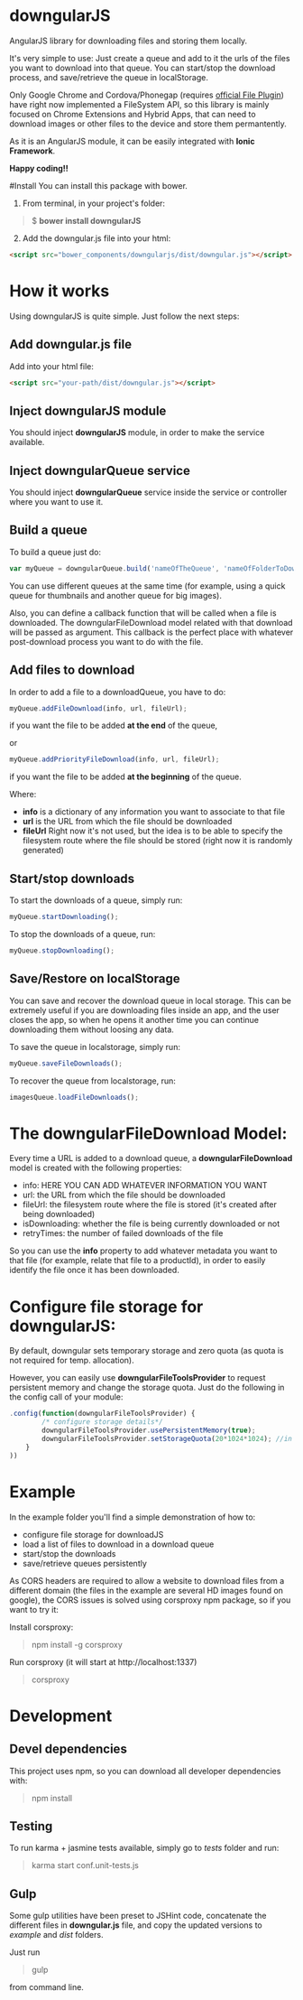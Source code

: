 # downgularJS
AngularJS library for downloading files and storing them locally. 

It's very simple to use: Just create a queue and add to it the urls of the files you want to download into that queue. You can start/stop the download process, and save/retrieve the queue in localStorage.

Only Google Chrome and Cordova/Phonegap (requires [official File Plugin](https://github.com/apache/cordova-plugin-file)) have right now implemented a FileSystem API, so this library is mainly focused on Chrome Extensions and Hybrid Apps, that can need to download images or other files to the device and store them permantently.

As it is an AngularJS module, it can be easily integrated with **Ionic Framework**.


**Happy coding!!**


#Install
You can install this package with bower.

1. From terminal, in your project's folder:
>$ **bower install downgularJS**

2. Add the downgular.js file into your html:

```html
<script src="bower_components/downgularjs/dist/downgular.js"></script>
```



# How it works

Using downgularJS is quite simple. Just follow the next steps:


## Add downgular.js file

Add into your html file:

```html
<script src="your-path/dist/downgular.js"></script>
```


## Inject downgularJS module
You should inject **downgularJS** module, in order to make the service available.


## Inject downgularQueue service
You should inject **downgularQueue** service inside the service or controller where you want to use it.


## Build a queue
To build a queue just do:

```javascript
var myQueue = downgularQueue.build('nameOfTheQueue', 'nameOfFolderToDownloadFiles', callbackOnDownload);
```

You can use different queues at the same time (for example, using a quick queue for thumbnails and another queue for big images).

Also, you can define a callback function that will be called when a file is downloaded. The downgularFileDownload model related with that download will be passed as argument. This callback is the perfect place with whatever post-download process you want to do with the file.


## Add files to download

In order to add a file to a downloadQueue, you have to do:

```javascript
myQueue.addFileDownload(info, url, fileUrl);
```

if you want the file to be added **at the end** of the queue,

or

```javascript
myQueue.addPriorityFileDownload(info, url, fileUrl);
```

if you want the file to be added **at the beginning** of the queue.


Where:

* **info** is a dictionary of any information you want to associate to that file
* **url** is the URL from which the file should be downloaded
* **fileUrl** Right now it's not used, but the idea is to be able to specify the filesystem route where the file should be stored (right now it is randomly generated)


## Start/stop downloads

To start the downloads of a queue, simply run:

```javascript
myQueue.startDownloading();
```

To stop the downloads of a queue, run:

```javascript
myQueue.stopDownloading();
```


## Save/Restore on localStorage

You can save and recover the download queue in local storage.
This can be extremely useful if you are downloading files inside an app, and the user closes the app, so when he opens it another time you can continue downloading them without loosing any data.

To save the queue in localstorage, simply run:

```javascript
myQueue.saveFileDownloads();
```

To recover the queue from localstorage, run:

```javascript
imagesQueue.loadFileDownloads();
```


# The downgularFileDownload Model:

Every time a URL is added to a download queue, a **downgularFileDownload** model is created with the following properties:

- info: HERE YOU CAN ADD WHATEVER INFORMATION YOU WANT
- url: the URL from which the file should be downloaded
- fileUrl: the filesystem route where the file is stored (it's created after being downloaded)
- isDownloading: whether the file is being currently downloaded or not
- retryTimes: the number of failed downloads of the file

So you can use the **info** property to add whatever metadata you want to that file (for example, relate that file to a productId), in order to easily identify the file once it has been downloaded.



# Configure file storage for downgularJS:
By default, downgular sets temporary storage and zero quota (as quota is not required for temp. allocation).

However, you can easily use **downgularFileToolsProvider** to request persistent memory and change the storage quota.
Just do the following in the config call of your module:

```javascript
.config(function(downgularFileToolsProvider) {
        /* configure storage details*/
        downgularFileToolsProvider.usePersistentMemory(true);
        downgularFileToolsProvider.setStorageQuota(20*1024*1024); //in order to request 20MB
    }
))

```


# Example
In the example folder you'll find a simple demonstration of how to:

* configure file storage for downloadJS
* load a list of files to download in a download queue
* start/stop the downloads
* save/retrieve queues persistently

As CORS headers are required to allow a website to download files from a different domain (the files in the example are several HD images found on google), the CORS issues is solved using corsproxy npm package, so if you want to try it:

Install corsproxy:
> npm install -g corsproxy

Run corsproxy (it will start at http://localhost:1337)
> corsproxy



# Development

## Devel dependencies
This project uses npm, so you can download all developer dependencies with:

> npm install 


## Testing
To run karma + jasmine tests available, simply go to *tests* folder and run:

> karma start conf.unit-tests.js


## Gulp

Some gulp utilities have been preset to JSHint code, concatenate the different files in **downgular.js** file, and copy the updated versions to *example* and *dist* folders.

Just run 

> gulp

from command line.


